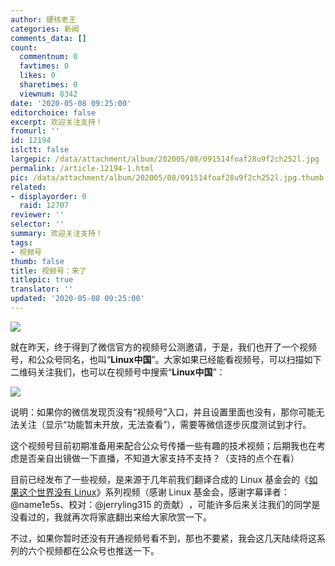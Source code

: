 ```yaml
---
author: 硬核老王
categories: 新闻
comments_data: []
count:
  commentnum: 0
  favtimes: 0
  likes: 0
  sharetimes: 0
  viewnum: 8342
date: '2020-05-08 09:25:00'
editorchoice: false
excerpt: 欢迎关注支持！
fromurl: ''
id: 12194
islctt: false
largepic: /data/attachment/album/202005/08/091514foaf28u9f2ch252l.jpg
permalink: /article-12194-1.html
pic: /data/attachment/album/202005/08/091514foaf28u9f2ch252l.jpg.thumb.jpg
related:
- displayorder: 0
  raid: 12707
reviewer: ''
selector: ''
summary: 欢迎关注支持！
tags:
- 视频号
thumb: false
title: 视频号：来了
titlepic: true
translator: ''
updated: '2020-05-08 09:25:00'
---
```


![](/data/attachment/album/202005/08/091514foaf28u9f2ch252l.jpg)


就在昨天，终于得到了微信官方的视频号公测邀请，于是，我们也开了一个视频号，和公众号同名，也叫“**Linux中国**”。大家如果已经能看视频号，可以扫描如下二维码关注我们，也可以在视频号中搜索“**Linux中国**”​：


![](/data/attachment/album/202005/08/091535ryou6g8jv6ggbu58.jpeg)


说明：如果你的微信发现页没有“视频号”入口，并且设置里面也没有，那你可能无法关注（显示“功能暂未开放，无法查看”），需要等微信逐步灰度测试到才行。


这个视频号目前初期准备用来配合公众号传播一些有趣的技术视频；后期我也在考虑是否亲自出镜做一下直播，不知道大家支持不支持​？（支持的点个在看）


目前已经发布了一些视频，是来源于几年前我们翻译合成的 Linux 基金会的《[如果这个世界没有 Linux](/article-7018-1.html)》系列视频（感谢 Linux 基金会，感谢字幕译者：@name1e5s、校对：@jerryling315 的贡献）​，可能许多后来关注我们的同学是没看过的，我就再次将家底翻出来给大家欣赏一下​。


不过，如果你暂时还没有开通视频号看不到，那也不要紧，我会这几天陆续将这系列的六个视频都在公众号也推送一下​。​